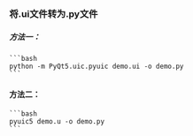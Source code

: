### 将.ui文件转为.py文件
##### 方法一：
    ```bash
    python -m PyQt5.uic.pyuic demo.ui -o demo.py
    ```

#### 方法二：
    ```bash
    pyuic5 demo.u -o demo.py
    ```